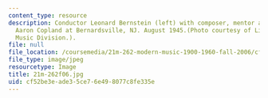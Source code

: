 ```yaml
---
content_type: resource
description: Conductor Leonard Bernstein (left) with composer, mentor and friend,
  Aaron Copland at Bernardsville, NJ. August 1945.(Photo courtesy of Library of Congress,
  Music Division.).
file: null
file_location: /coursemedia/21m-262-modern-music-1900-1960-fall-2006/cf52be3eade35ce76e498077c8fe335e_21m-262f06.jpg
file_type: image/jpeg
resourcetype: Image
title: 21m-262f06.jpg
uid: cf52be3e-ade3-5ce7-6e49-8077c8fe335e
---
```

